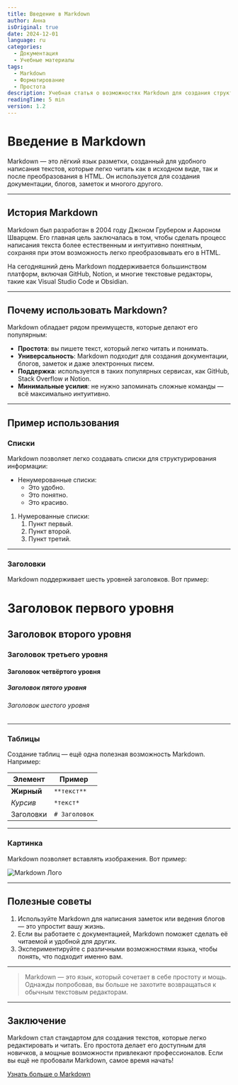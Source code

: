 ```yaml
---
title: Введение в Markdown
author: Анна
isOriginal: true
date: 2024-12-01
language: ru
categories:
  - Документация
  - Учебные материалы
tags:
  - Markdown
  - Форматирование
  - Простота
description: Учебная статья о возможностях Markdown для создания структурированного текста.
readingTime: 5 min
version: 1.2
---
```


# Введение в Markdown

Markdown — это лёгкий язык разметки, созданный для удобного написания текстов, которые легко читать как в исходном виде, так и после преобразования в HTML. Он используется для создания документации, блогов, заметок и многого другого.

---

## История Markdown

Markdown был разработан в 2004 году Джоном Грубером и Аароном Шварцем. Его главная цель заключалась в том, чтобы сделать процесс написания текста более естественным и интуитивно понятным, сохраняя при этом возможность легко преобразовывать его в HTML.

На сегодняшний день Markdown поддерживается большинством платформ, включая GitHub, Notion, и многие текстовые редакторы, такие как Visual Studio Code и Obsidian.

---

## Почему использовать Markdown?

Markdown обладает рядом преимуществ, которые делают его популярным:

- **Простота**: вы пишете текст, который легко читать и понимать.
- **Универсальность**: Markdown подходит для создания документации, блогов, заметок и даже электронных писем.
- **Поддержка**: используется в таких популярных сервисах, как GitHub, Stack Overflow и Notion.
- **Минимальные усилия**: не нужно запоминать сложные команды — всё максимально интуитивно.

---

## Пример использования

### Списки

Markdown позволяет легко создавать списки для структурирования информации:

- Ненумерованные списки:
  - Это удобно.
  - Это понятно.
  - Это красиво.

1. Нумерованные списки:
   1. Пункт первый.
   2. Пункт второй.
   3. Пункт третий.

---

### Заголовки

Markdown поддерживает шесть уровней заголовков. Вот пример:

# Заголовок первого уровня
## Заголовок второго уровня
### Заголовок третьего уровня
#### Заголовок четвёртого уровня
##### Заголовок пятого уровня
###### Заголовок шестого уровня

---

### Таблицы

Создание таблиц — ещё одна полезная возможность Markdown. Например:

| Элемент      | Пример                     |
|--------------|----------------------------|
| **Жирный**   | `**текст**`                |
| *Курсив*     | `*текст*`                  |
| Заголовки    | `# Заголовок`              |

---

### Картинка

Markdown позволяет вставлять изображения. Вот пример:

![Markdown Лого](https://upload.wikimedia.org/wikipedia/commons/4/48/Markdown-mark.svg)

---

## Полезные советы

1. Используйте Markdown для написания заметок или ведения блогов — это упростит вашу жизнь.
2. Если вы работаете с документацией, Markdown поможет сделать её читаемой и удобной для других.
3. Экспериментируйте с различными возможностями языка, чтобы понять, что подходит именно вам.

---

> Markdown — это язык, который сочетает в себе простоту и мощь. Однажды попробовав, вы больше не захотите возвращаться к обычным текстовым редакторам.

---

## Заключение

Markdown стал стандартом для создания текстов, которые легко редактировать и читать. Его простота делает его доступным для новичков, а мощные возможности привлекают профессионалов. Если вы ещё не пробовали Markdown, самое время начать!

[Узнать больше о Markdown](https://ru.wikipedia.org/wiki/Markdown)
